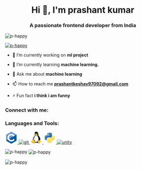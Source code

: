 <h1 align="center">Hi 👋, I'm prashant kumar</h1>
<h3 align="center">A passionate frontend developer from India</h3>

<p align="left"> <img src="https://komarev.com/ghpvc/?username=p-happy&label=Profile%20views&color=0e75b6&style=flat" alt="p-happy" /> </p>

<p align="left"> <a href="https://github.com/ryo-ma/github-profile-trophy"><img src="https://github-profile-trophy.vercel.app/?username=p-happy" alt="p-happy" /></a> </p>

- 🔭 I’m currently working on **ml project**

- 🌱 I’m currently learning **machine learning.**

- 💬 Ask me about **machine learning**

- 📫 How to reach me **prashantkeshav97092@gmail.com**

- ⚡ Fun fact **i think i am funny**

<h3 align="left">Connect with me:</h3>
<p align="left">
</p>

<h3 align="left">Languages and Tools:</h3>
<p align="left"> <a href="https://www.cprogramming.com/" target="_blank" rel="noreferrer"> <img src="https://raw.githubusercontent.com/devicons/devicon/master/icons/c/c-original.svg" alt="c" width="40" height="40"/> </a> <a href="https://git-scm.com/" target="_blank" rel="noreferrer"> <img src="https://www.vectorlogo.zone/logos/git-scm/git-scm-icon.svg" alt="git" width="40" height="40"/> </a> <a href="https://www.linux.org/" target="_blank" rel="noreferrer"> <img src="https://raw.githubusercontent.com/devicons/devicon/master/icons/linux/linux-original.svg" alt="linux" width="40" height="40"/> </a> <a href="https://www.python.org" target="_blank" rel="noreferrer"> <img src="https://raw.githubusercontent.com/devicons/devicon/master/icons/python/python-original.svg" alt="python" width="40" height="40"/> </a> <a href="https://unity.com/" target="_blank" rel="noreferrer"> <img src="https://www.vectorlogo.zone/logos/unity3d/unity3d-icon.svg" alt="unity" width="40" height="40"/> </a> </p>

<p><img align="left" src="https://github-readme-stats.vercel.app/api/top-langs?username=p-happy&show_icons=true&locale=en&layout=compact" alt="p-happy" /></p>

<p>&nbsp;<img align="center" src="https://github-readme-stats.vercel.app/api?username=p-happy&show_icons=true&locale=en" alt="p-happy" /></p>

<p><img align="center" src="https://github-readme-streak-stats.herokuapp.com/?user=p-happy&" alt="p-happy" /></p>

